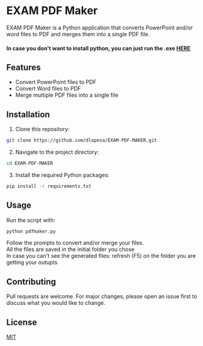# EXAM PDF Maker
EXAM PDF Maker is a Python application that converts PowerPoint and/or word files to PDF and merges them into a single PDF file.

#### In case you don't want to install python, you can just run the .exe [HERE](https://github.com/dlopesa/EXAM-PDF-MAKER/raw/main/pdfmaker.exe)

## Features

- Convert PowerPoint files to PDF
- Convert Word files to PDF
- Merge multiple PDF files into a single file

## Installation

1. Clone this repository:
```bash
git clone https://github.com/dlopesa/EXAM-PDF-MAKER.git
```
2. Navigate to the project directory:
```bash
cd EXAM-PDF-MAKER
```
3. Install the required Python packages:
```bash
pip install -r requirements.txt
```

## Usage

Run the script with:
```bash
python pdfmaker.py
```
Follow the prompts to convert and/or merge your files.<br>
All the files are saved in the initial folder you chose<br>
In case you can't see the generated files: refresh (F5) on the folder you are getting your outupts<br>

## Contributing

Pull requests are welcome. For major changes, please open an issue first to discuss what you would like to change.

## License

[MIT](https://choosealicense.com/licenses/mit/)
